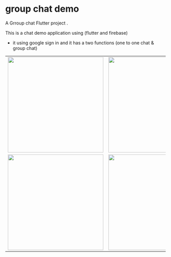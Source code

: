 # group chat demo

A Grroup chat Flutter project .

This is a chat demo application using (flutter and firebase)
- it using google sign in and it has a two functions (one to one chat & group chat)

<table style="width:100%">

  <tr>
    <td>
      <img src="https://user-images.githubusercontent.com/44163927/73730016-c19c1e80-473e-11ea-8175-bd0ecaf99c4f.png" width="300" />
    </td>
    <td>
      <img src="https://user-images.githubusercontent.com/44163927/73730106-f314ea00-473e-11ea-83a3-ba2d3dd2e5f9.png" width="300" />
    </td>
    <td>
      <img src="https://user-images.githubusercontent.com/44163927/73732368-b9de7900-4742-11ea-9655-ff3991e1110a.png" width="300" />
    </td>
  </tr>
  
  <tr>
    <td>
      <img src="https://user-images.githubusercontent.com/44163927/73730189-0fb12200-473f-11ea-96ef-c59af66b73b1.png" width="300" />
    </td>
    <td>
      <img src="https://user-images.githubusercontent.com/44163927/73730250-28213c80-473f-11ea-8c78-11a3b535eddb.png" width="300" />
    </td>
    <td>
      <img src="https://user-images.githubusercontent.com/44163927/73732936-bac3da80-4743-11ea-82da-3f68bfb922b9.png" width="300" />
    </td>
  </tr>
 
</table>
